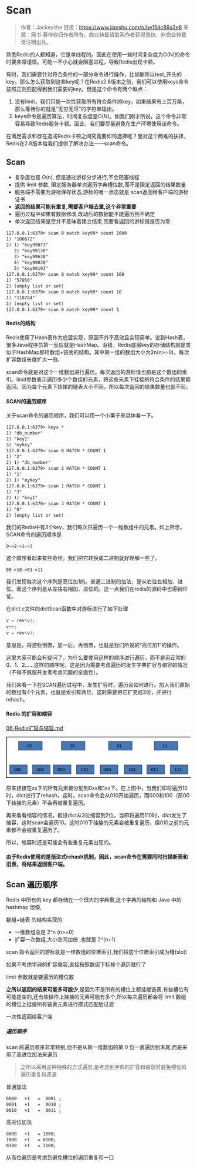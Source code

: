 # Scan

> 作者：Jackeyzhe
> 链接：https://www.jianshu.com/p/be15dc89a3e8
> 来源：简书
> 著作权归作者所有。商业转载请联系作者获得授权，非商业转载请注明出处。

熟悉Redis的人都知道，它是单线程的。因此在使用一些时间复杂度为O(N)的命令时要非常谨慎。可能一不小心就会阻塞进程，导致Redis出现卡顿。

有时，我们需要针对符合条件的一部分命令进行操作，比如删除以test_开头的key。那么怎么获取到这些key呢？在Redis2.8版本之前，我们可以使用keys命令按照正则匹配得到我们需要的key。但是这个命令有两个缺点：

1. 没有limit，我们只能一次性获取所有符合条件的key，如果结果有上百万条，那么等待你的就是“无穷无尽”的字符串输出。
2. keys命令是遍历算法，时间复杂度是O(N)。如我们刚才所说，这个命令非常容易导致Redis服务卡顿。因此，我们要尽量避免在生产环境使用该命令。

在满足需求和存在造成Redis卡顿之间究竟要如何选择呢？面对这个两难的抉择，Redis在2.8版本给我们提供了解决办法——scan命令。

## Scan

- 复杂度也是 O(n), 但是通过游标分步进行,不会阻塞线程
- 提供 limit 参数, 限定服务器单次遍历字典槽位数,而不是限定返回的结果数量
- 服务端不需要为游标保存状态,游标的唯一状态就是 scan返回给客户端的游标证书
- **返回的结果可能有重复,需要客户端去重,这个非常重要**
- 遍历过程中如果有数据修改,改动后的数据能不能遍历到不确定
- 单次返回结果是空并不意味着建立结束,而要看返回的游标值是否为零

```
127.0.0.1:6379> scan 0 match key99* count 1000
1) "100672"
2) 1) "key99073"
   2) "key99130"
   3) "key99638"
   4) "key99039"
   5) "key99193"
127.0.0.1:6379> scan 0 match key99* count 100
1) "57856"
2) (empty list or set)
127.0.0.1:6379> scan 0 match key99* count 10
1) "118784"
2) (empty list or set)
127.0.0.1:6379> scan 0 match key99* count 1
```

#### Redis的结构

Redis使用了Hash表作为底层实现，原因不外乎高效且实现简单。说到Hash表，很多Java程序员第一反应就是HashMap。没错，Redis底层key的存储结构就是类似于HashMap那样数组+链表的结构。其中第一维的数组大小为2n(n>=0)。每次扩容数组长度扩大一倍。

scan命令就是对这个一维数组进行遍历。每次返回的游标值也都是这个数组的索引。limit参数表示遍历多少个数组的元素，将这些元素下挂接的符合条件的结果都返回。因为每个元素下挂接的链表大小不同，所以每次返回的结果数量也就不同。

#### SCAN的遍历顺序

关于scan命令的遍历顺序，我们可以用一个小栗子来具体看一下。

```
127.0.0.1:6379> keys *
1) "db_number"
2) "key1"
3) "myKey"
127.0.0.1:6379> scan 0 MATCH * COUNT 1
1) "2"
2) 1) "db_number"
127.0.0.1:6379> scan 2 MATCH * COUNT 1
1) "1"
2) 1) "myKey"
127.0.0.1:6379> scan 1 MATCH * COUNT 1
1) "3"
2) 1) "key1"
127.0.0.1:6379> scan 3 MATCH * COUNT 1
1) "0"
2) (empty list or set)
```

我们的Redis中有3个key，我们每次只遍历一个一维数组中的元素。如上所示，SCAN命令的遍历顺序是

```
0->2->1->3
```

这个顺序看起来有些奇怪。我们把它转换成二进制就好理解一些了。

```
00->10->01->11
```

我们发现每次这个序列是高位加1的。普通二进制的加法，是从右往左相加、进位。而这个序列是从左往右相加、进位的。这一点我们在redis的源码中也得到印证。

在dict.c文件的dictScan函数中对游标进行了如下处理

```c
v = rev(v);
v++;
v = rev(v);
```

意思是，将游标倒置，加一后，再倒置，也就是我们所说的“高位加1”的操作。

这里大家可能会有疑问了，为什么要使用这样的顺序进行遍历，而不是用正常的0、1、2……这样的顺序呢，这是因为需要考虑遍历时发生字典扩容与缩容的情况（不得不佩服开发者考虑问题的全面性）。

我们来看一下在SCAN遍历过程中，发生扩容时，遍历会如何进行。加入我们原始的数组有4个元素，也就是索引有两位，这时需要把它扩充成3位，并进行rehash。

#### Redis 的扩容和缩容

 [06-Redis扩容与缩容.md](../06-模式以及常见问题/06-Redis扩容与缩容.md) 

![image-20200709090133286](../../../assets/image-20200709090133286.png)

原来挂接在xx下的所有元素被分配到0xx和1xx下。在上图中，当我们即将遍历10时，dict进行了rehash，这时，scan命令会从010开始遍历，而000和100（原00下挂接的元素）不会再被重复遍历。

再来看看缩容的情况。假设dict从3位缩容到2位，当即将遍历110时，dict发生了缩容，这时scan会遍历10。这时010下挂接的元素会被重复遍历，但010之前的元素都不会被重复遍历了。

所以，缩容时还是可能会有些重复元素出现的。

#### 由于Redis使用的是渐进式rehash机制，因此，scan命令在需要同时扫描新表和旧表，将结果返回客户端。



## Scan 遍历顺序

Redis 中所有的 key 都存储在一个很大的字典里,这个字典的结构和 Java 中的 hashmap 很像,

数组+链表 的结构实现的

- 一维数组总是 2^n (n>=0)
- 扩容一次数组,大小空间加倍 ,也就是 2^(n+1)

scan 指令返回的游标就是一维数组的位置索引,我们将这个位置索引成为槽(slot)

如果不考虑字典的扩容缩容,直接按照数组下标挨个遍历就行了

limit 参数就是要遍历的槽位数

**之所以返回的结果可能多可能少**,是因为不是所有的槽位上都挂接链表,有些槽位有可能是空的,还有些操作上挂接的元素可能有多个,所以每次遍历都会将 limit 数组的槽位上挂接所有链表元素进行模式匹配后过滤

一次性返回给客户端

##### 遍历顺序

scan 的遍历顺序非常特别,他不是从第一维数组的第 0 位一直遍历到末尾,而是采用了高进位加法来遍历

> 之所以采用这种特殊的方式遍历,是考虑到字典的扩容和缩容时避免槽位的遍历重复和遗漏

普通加法

```
0000   +1   =  0001 ; 
0001   +1   =  0010 ;
0010   +1   =  0011 ;
```

高进位加法

```
0000   +1   = 1000;
1000   +1   = 0100;
0100   +1   = 1100;
```

从高位遍历是考虑到避免槽位的遍历重复和一口







